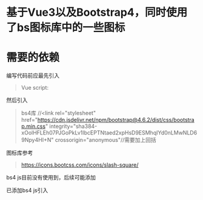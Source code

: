 # 基于Vue3以及Bootstrap4，同时使用了bs图标库中的一些图标

# 需要的依赖
编写代码前应最先引入
> Vue script: <script src="https://cdn.jsdelivr.net/npm/vue@2.7.16/dist/vue.js"></script>


然后引入 
> bs4库 //<link rel="stylesheet" href="https://cdn.jsdelivr.net/npm/bootstrap@4.6.2/dist/css/bootstrap.min.css" integrity="sha384-xOolHFLEh07PJGoPkLv1IbcEPTNtaed2xpHsD9ESMhqIYd0nLMwNLD69Npy4HI+N" crossorigin="anonymous"//需要加上回括

图标库参考
> https://icons.bootcss.com/icons/slash-square/

bs4 js目前没有使用到，后续可能添加

已添加bs4 js引入
